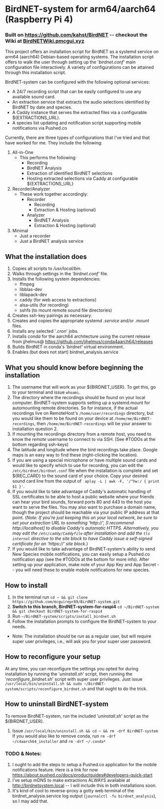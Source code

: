 # BirdNET-system for arm64/aarch64 (Raspberry Pi 4)
### Built on https://github.com/kahst/BirdNET -- checkout the Wiki at [BirdNETWiki.pmcgui.xyz](https://birdnetwiki.pmcgui.xyz)

This project offers an installation script for BirdNET as a systemd service on arm64 (aarch64) Debian-based operating systems. The installation script offers to walk the user through setting up the '*birdnet.conf*' main configuration file interactively. A variety of configurations can be attained through this installation script.

BirdNET-system can be configured with the following optional services:
- A 24/7 recording script that can be easily configured to use any available sound card.
- An extraction service that extracts the audio selections identified by BirdNET by date and species.
- A Caddy instance that serves the extracted files via a configurable ${EXTRACTIONS_URL}.
- A species list updating and notification script supporting mobile notifications via Pushed.co

Currently, there are three types of configurations that I've tried and that have worked for me. They include the following:
1. All-in-One
   - This performs the following:
     - Recording
     - BirdNET Analysis
     - Extraction of identified BirdNET selections
     - Hosting extracted selections via Caddy at configurable ${EXTRACTIONS_URL}
1. Recorder/Analyzer
   - These work together accordingly:
     - Recorder
       - Recording
       - Extraction & Hosting (optional)
     - Analyzer
       - BirdNET Analysis
       - Extraction & Hosting (optional)
1. Minimal
   - Just a recorder
   - Just a BirdNET analysis service

## What the installation does
1. Copies all scripts to */usr/local/bin*.
1. Walks through settings in the *'birdnet.conf'* file.
1. Installs the following system dependencies:
	- ffmpeg
	- libblas-dev
	- liblapack-dev
	- caddy (for web access to extractions)
	- alsa-utils (for recording)
	- sshfs (to mount remote sound file directories)
1. Creates ssh-key pairings as necessary.
1. Creates and copies the appropriate systemd *.service* and/or *.mount* files.
1. Installs any selected '*.cron*' jobs.
1. Installs *conda* for the aarch64 architecture using the current release from jjhelmus@ https://github.com/jjhelmus/conda4aarch64/releases
1. Builds BirdNET in conda's *'birdnet'* virtual environment.
1. Enables (but does not start) birdnet_analysis.service

## What you should know before beginning the installation
1. The username that will work as your ${BIRDNET_USER}. To get this, go to your terminal and issue `whoami`.
1. The directory where the recordings should be found on your local computer. BirdNET-system supports setting up a systemd.mount for automounting remote directories. So for instance, if the actual recordings live on RemoteHost's `/home/user/recordings` directory, but you would like them to be found on your device at `/home/me/BirdNET-recordings`, then `/home/me/BirdNET-recordings` will be your answer to installation question 2.
1. If mounting the recordings directory from a remote host, you need to know the *remote* username to connect to via SSH. (See #TODOs at the bottom regarding ssh-keys)
1. The latitude and longitude where the bird recordings take place. Google maps is an easy way to find these (right-clicking the location).
1. If you are using a special microphone or have multiple sound cards and would like to specify which to use for recording, you can edit the `/etc/birdnet/birdnet.conf` file when the installation is complete and set ${REC_CARD} to the sound card of your choice. Copy your desired sound card line from the output of ` aplay -L | awk -F, '/^hw:/ { print $1 }'`.
1. If you would like to take advantage of Caddy's automatic handling of SSL certificates to be able to host a public website where your friends can hear your bird sounds, forward ports 80 and 443 to the host you want to serve the files. You may also want to purchase a domain name, though the project should be reachable via your public IP address at that point. (*Note: If you're just keeping this on your local network, be sure to set your extraction URL to something 'http://', [I recommend http://localhost] to disable Caddy's automatic HTTPS. Alternatively, you may edit the `/etc/caddy/Caddyfile` after installation and add the `tls internal` directive to the site block to have Caddy issue a self-signed certificate for an 'https://' site block.*)
1. If you would like to take advantage of BirdNET-system's ability to send New Species mobile notifications, you can easily setup a Pushed.co notification app (see the #TODOs at the bottom for more info). After setting up your application, make note of your App Key and App Secret -- you will need these to enable mobile notifications for new species.

## How to install
1. In the terminal run `cd ~ && git clone https://github.com/mcguirepr89/BirdNET-system.git`
2. **Switch to this branch, BirdNET-system-for-raspi4** `cd ~/BirdNET-system && git checkout BirdNET-system-for-raspi4`
3. Run `~/BirdNET-system/scripts/install_birdnet.sh`
4. Follow the installation prompts to configure the BirdNET-system to your needs.
- Note: The installation should be run as a regular user, but will require super user privileges, i.e., will ask you for your super user password.

## How to reconfigure your setup
At any time, you can reconfigure the settings you opted for during installation by running the '*uninstall.sh*' script, then running the '*reconfigure_birdnet.sh*' script with super user privileges.
Just issue `/usr/local/bin/uninstall.sh && sudo ~/BirdNET-system/scripts/reconfigure_birdnet.sh` and that ought to do the trick.

## How to uninstall BirdNET-system
To remove BirdNET-system, run the included '*uninstall.sh*' script as the ${BIRDNET_USER}.
1. Issue `/usr/local/bin/uninstall.sh && cd ~ && rm -drf BirdNET-system`
If you would also like to remove conda, run `rm -drf ~/c4aarch64_installer` and `rm -drf ~/.conda*`

### TODO & Notes:
1. I ought to add the steps to setup a Pushed.co application for the mobile notifications feature. Here is a link for now https://about.pushed.co/docs/productguides#developers-quick-start
1. I've setup mDNS to make extractions ALWAYS available at <nowiki>http://birdnetsystem.local</nowiki> -- I will include this in both installations soon.
1. It's kind of cool to reverse-proxy a gotty web terminal of the birdnet_analysis.service log output (`journalctl -fu birdnet_analysis`), so I may add that.
